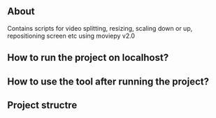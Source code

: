 ## About
Contains scripts for video splitting, resizing, scaling down or up, repositioning screen etc using moviepy v2.0

## How to run the project on localhost?


## How to use  the tool after running the project?

## Project structre